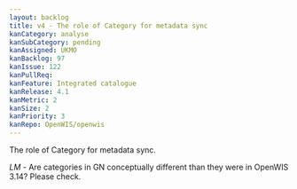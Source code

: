 ```yaml
---
layout: backlog
title: v4 - The role of Category for metadata sync
kanCategory: analyse
kanSubCategory: pending
kanAssigned: UKMO
kanBacklog: 97
kanIssue: 122
kanPullReq:
kanFeature: Integrated catalogue
kanRelease: 4.1
kanMetric: 2
kanSize: 2
kanPriority: 3
kanRepo: OpenWIS/openwis
---
```

The role of Category for metadata sync.

*LM* - Are categories in GN conceptually different than they were in OpenWIS 3.14?  Please check.
